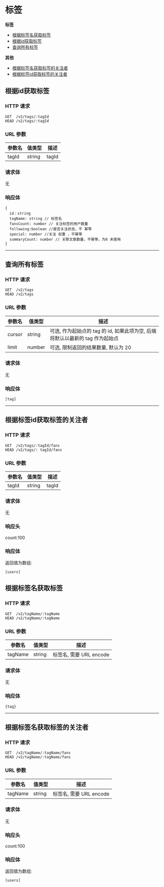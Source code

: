 # 标签

**标签**
* [根据标签名获取标签](#根据标签名获取标签)
* [根据id获取标签](#根据id获取标签)
* [查询所有标签](#查询所有标签)

**其他**
* [根据标签名获取标签的关注者](#根据标签名获取标签的关注者)
* [根据标签id获取标签的关注者](#根据标签id获取标签的关注者)

## 根据id获取标签

### HTTP 请求

```
GET  /v2/tags/:tagId
HEAD /v2/tags/:tagId
```

### URL 参数

参数名     | 值类型      | 描述
--------- | ---------- | -------------------------------------------------------
tagId  | string     | tagId

### 请求体

无

### 响应体

```
{
  id：string
  tagName: string // 标签名
  fansCount: number // 关注标签的用户数量
  following:boolean //是否关注状态，不 幂等
  special: number //关注 权重 ，不幂等
  summaryCount: number // 关联文章数量，不幂等，为0 未使用
}
```

---
## 查询所有标签

### HTTP 请求

```
GET  /v2/tags
HEAD /v2/tags
```

### URL 参数

参数名     | 值类型          | 描述
--------- | -------------- | ------------------------------------------------------
cursor    | string         | 可选, 作为起始点的 tag 的 id, 如果此项为空, 后端将默认以最新的 tag 作为起始点
limit     | number         | 可选, 限制返回的结果数量, 默认为 20

### 请求体

无

### 响应体

```
[tag]
```

---


## 根据标签id获取标签的关注者

### HTTP 请求

```
GET  /v2/tags/:tagId/fans
HEAD /v2/tags/: tagId/fans
```

### URL 参数

参数名   | 值类型    | 描述
-------- | --------- | ----------------------------
tagId  | string    | tagId

### 请求体

无

### 响应头

count:100

### 响应体

返回值为数组:

```
[users]
```


## 根据标签名获取标签

### HTTP 请求

```
GET  /v2/tagName/:tagName
HEAD /v2/tagName/:tagName
```

### URL 参数

参数名     | 值类型      | 描述
--------- | ---------- | -------------------------------------------------------
tagName  | string     | 标签名, 需要 URL encode

### 请求体

无

### 响应体

```
{tag}
```

---

## 根据标签名获取标签的关注者

### HTTP 请求

```
GET  /v2/tagName/:tagName/fans
HEAD /v2/tagName/:tagName/fans
```

### URL 参数

参数名   | 值类型    | 描述
-------- | --------- | ----------------------------
tagName  | string    | 标签名, 需要 URL encode


### 请求体

无

### 响应头

count:100

### 响应体

返回值为数组:

```
[users]
```
